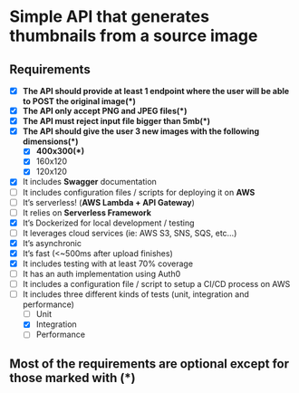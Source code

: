 # Simple API that generates thumbnails from a source image

## Requirements

- [x] **The API should provide at least 1 endpoint where the user will be able to POST the original image(\*)**
- [x] **The API only accept PNG and JPEG files(\*)**
- [x] **The API must reject input file bigger than 5mb(\*)**
- [x] **The API should give the user 3 new images with the following dimensions(\*)**
  - [x] **400x300(\*)**
  - [x] 160x120
  - [x] 120x120
- [x] It includes **Swagger** documentation
- [ ] It includes configuration files / scripts for deploying it on **AWS**
- [ ] It’s serverless! (**AWS Lambda + API Gateway**)
- [ ] It relies on **Serverless Framework**
- [x] It’s Dockerized for local development / testing
- [ ] It leverages cloud services (ie: AWS S3, SNS, SQS, etc…)
- [x] It’s asynchronic
- [x] It’s fast (<~500ms after upload finishes)
- [x] It includes testing with at least 70% coverage
- [ ] It has an auth implementation using Auth0
- [ ] It includes a configuration file / script to setup a CI/CD process on AWS
- [ ] It includes three different kinds of tests (unit, integration and performance)
  - [ ] Unit
  - [x] Integration
  - [ ] Performance

## Most of the requirements are optional except for those marked with (\*)
